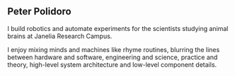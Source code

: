 ## Peter Polidoro

I build robotics and automate experiments for the scientists studying animal
brains at Janelia Research Campus.

I enjoy mixing minds and machines like rhyme routines, blurring the lines
between hardware and software, engineering and science, practice and theory,
high-level system architecture and low-level component details.
